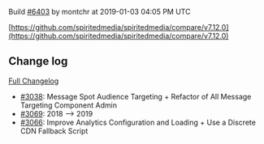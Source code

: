 Build [#6403](https://circleci.com/gh/spiritedmedia/spiritedmedia/6403) by montchr at 2019-01-03 04:05 PM UTC

[https://github.com/spiritedmedia/spiritedmedia/compare/v7.12.0](https://github.com/spiritedmedia/spiritedmedia/compare/v7.12.0)
## Change log
[Full Changelog](git@github.com:spiritedmedia/spiritedmedia.git/compare/v7.11.6...v7.12.0)

 - [#3038](git@github.com:spiritedmedia/spiritedmedia.git/pull/3038): Message Spot Audience Targeting + Refactor of All Message Targeting Component Admin
 - [#3069](git@github.com:spiritedmedia/spiritedmedia.git/pull/3069): 2018 --> 2019
 - [#3066](git@github.com:spiritedmedia/spiritedmedia.git/pull/3066): Improve Analytics Configuration and Loading + Use a Discrete CDN Fallback Script
